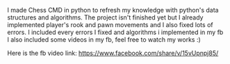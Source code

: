 I made Chess CMD in python to refresh my knowledge with python's data structures and algorithms.  The project isn't finished yet but I already implemented player's rook and pawn movements and I also fixed lots of errors. I included every errors I fixed and algorithms i implemented in my fb
I also included some videos in my fb, feel free to watch my works :)

Here is the fb video link: https://www.facebook.com/share/v/15vUpnpj85/
